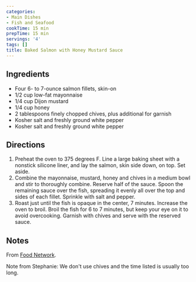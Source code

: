 ```yaml
---
categories:
- Main Dishes
- Fish and Seafood
cookTime: 15 min
prepTime: 15 min
servings: '4'
tags: []
title: Baked Salmon with Honey Mustard Sauce
---
```


## Ingredients 

* Four 6- to 7-ounce salmon fillets, skin-on
* 1/2 cup low-fat mayonnaise
* 1/4 cup Dijon mustard
* 1/4 cup honey
* 2 tablespoons finely chopped chives, plus additional for garnish
* Kosher salt and freshly ground white pepper
* Kosher salt and freshly ground white pepper

## Directions 

1. Preheat the oven to 375 degrees F. Line a large baking sheet with a nonstick silicone liner, and lay the salmon, skin side down, on top. Set aside.
2. Combine the mayonnaise, mustard, honey and chives in a medium bowl and stir to thoroughly combine. Reserve half of the sauce. Spoon the remaining sauce over the fish, spreading it evenly all over the top and sides of each fillet. Sprinkle with salt and pepper.
3. Roast just until the fish is opaque in the center, 7 minutes. Increase the oven to broil. Broil the fish for 6 to 7 minutes, but keep your eye on it to avoid overcooking. Garnish with chives and serve with the reserved sauce.

## Notes 

From [Food Network](https://www.foodnetwork.com/recipes/valerie-bertinelli/baked-salmon-with-honey-mustard-sauce-3097803).

Note from Stephanie: We don't use chives and the time listed is usually too long.